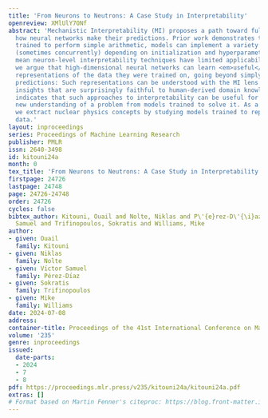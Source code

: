 ```yaml
---
title: 'From Neurons to Neutrons: A Case Study in Interpretability'
openreview: XMlUlY7ONf
abstract: 'Mechanistic Interpretability (MI) proposes a path toward fully understanding
  how neural networks make their predictions. Prior work demonstrates that even when
  trained to perform simple arithmetic, models can implement a variety of algorithms
  (sometimes concurrently) depending on initialization and hyperparameters. Does this
  mean neuron-level interpretability techniques have limited applicability? Here,
  we argue that high-dimensional neural networks can learn <em>useful</em> low-dimensional
  representations of the data they were trained on, going beyond simply making good
  predictions: Such representations can be understood with the MI lens and provide
  insights that are surprisingly faithful to human-derived domain knowledge. This
  indicates that such approaches to interpretability can be useful for deriving a
  new understanding of a problem from models trained to solve it. As a case study,
  we extract nuclear physics concepts by studying models trained to reproduce nuclear
  data.'
layout: inproceedings
series: Proceedings of Machine Learning Research
publisher: PMLR
issn: 2640-3498
id: kitouni24a
month: 0
tex_title: 'From Neurons to Neutrons: A Case Study in Interpretability'
firstpage: 24726
lastpage: 24748
page: 24726-24748
order: 24726
cycles: false
bibtex_author: Kitouni, Ouail and Nolte, Niklas and P\'{e}rez-D\'{\i}az, V\'{\i}ctor
  Samuel and Trifinopoulos, Sokratis and Williams, Mike
author:
- given: Ouail
  family: Kitouni
- given: Niklas
  family: Nolte
- given: Vı́ctor Samuel
  family: Pérez-Dı́az
- given: Sokratis
  family: Trifinopoulos
- given: Mike
  family: Williams
date: 2024-07-08
address:
container-title: Proceedings of the 41st International Conference on Machine Learning
volume: '235'
genre: inproceedings
issued:
  date-parts:
  - 2024
  - 7
  - 8
pdf: https://proceedings.mlr.press/v235/kitouni24a/kitouni24a.pdf
extras: []
# Format based on Martin Fenner's citeproc: https://blog.front-matter.io/posts/citeproc-yaml-for-bibliographies/
---
```

